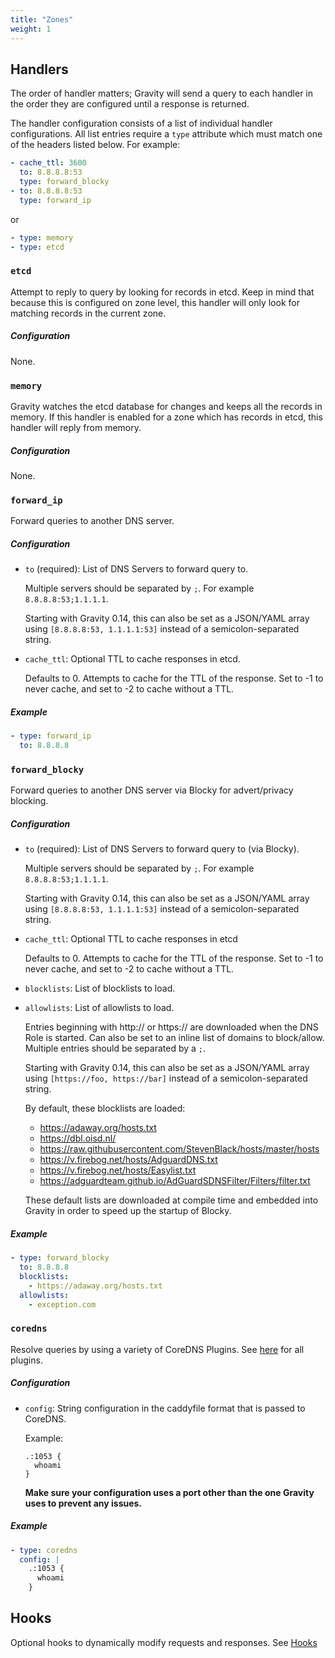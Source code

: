 ```yaml
---
title: "Zones"
weight: 1
---
```


## Handlers

The order of handler matters; Gravity will send a query to each handler in the order they are configured until a response is returned.

The handler configuration consists of a list of individual handler configurations. All list entries require a `type` attribute which must match one of the headers listed below. For example:

```yaml
- cache_ttl: 3600
  to: 8.8.8.8:53
  type: forward_blocky
- to: 8.8.8.8:53
  type: forward_ip
```

or

```yaml
- type: memory
- type: etcd
```

### `etcd`

Attempt to reply to query by looking for records in etcd. Keep in mind that because this is configured on zone level, this handler will only look for matching records in the current zone.

##### Configuration

None.

### `memory`

Gravity watches the etcd database for changes and keeps all the records in memory. If this handler is enabled for a zone which has records in etcd, this handler will reply from memory.

##### Configuration

None.

### `forward_ip`

Forward queries to another DNS server.

##### Configuration

- `to` (required): List of DNS Servers to forward query to.

  Multiple servers should be separated by `;`. For example `8.8.8.8:53;1.1.1.1`.

  Starting with Gravity 0.14, this can also be set as a JSON/YAML array using `[8.8.8.8:53, 1.1.1.1:53]` instead of a semicolon-separated string.

- `cache_ttl`: Optional TTL to cache responses in etcd.

  Defaults to 0. Attempts to cache for the TTL of the response.
  Set to -1 to never cache, and set to -2 to cache without a TTL.

##### Example

```yaml
- type: forward_ip
  to: 8.8.8.8
```

### `forward_blocky`

Forward queries to another DNS server via Blocky for advert/privacy blocking.

##### Configuration

- `to` (required): List of DNS Servers to forward query to (via Blocky).

  Multiple servers should be separated by `;`. For example `8.8.8.8:53;1.1.1.1`.

  Starting with Gravity 0.14, this can also be set as a JSON/YAML array using `[8.8.8.8:53, 1.1.1.1:53]` instead of a semicolon-separated string.

- `cache_ttl`: Optional TTL to cache responses in etcd

  Defaults to 0. Attempts to cache for the TTL of the response.
  Set to -1 to never cache, and set to -2 to cache without a TTL.

- `blocklists`: List of blocklists to load.
- `allowlists`: List of allowlists to load.

  Entries beginning with http:// or https:// are downloaded when the DNS Role is started. Can also be set to an inline list of domains to block/allow. Multiple entries should be separated by a `;`.

  Starting with Gravity 0.14, this can also be set as a JSON/YAML array using `[https://foo, https://bar]` instead of a semicolon-separated string.

  By default, these blocklists are loaded:

  - https://adaway.org/hosts.txt
  - https://dbl.oisd.nl/
  - https://raw.githubusercontent.com/StevenBlack/hosts/master/hosts
  - https://v.firebog.net/hosts/AdguardDNS.txt
  - https://v.firebog.net/hosts/Easylist.txt
  - https://adguardteam.github.io/AdGuardSDNSFilter/Filters/filter.txt

  These default lists are downloaded at compile time and embedded into Gravity in order to speed up the startup of Blocky.

##### Example

```yaml
- type: forward_blocky
  to: 8.8.8.8
  blocklists:
    - https://adaway.org/hosts.txt
  allowlists:
    - exception.com
```

### `coredns`

Resolve queries by using a variety of CoreDNS Plugins. See [here](https://coredns.io/plugins/) for all plugins.

##### Configuration

- `config`: String configuration in the caddyfile format that is passed to CoreDNS.

  Example:

  ```
  .:1053 {
    whoami
  }
  ```

  **Make sure your configuration uses a port other than the one Gravity uses to prevent any issues.**

##### Example

```yaml
- type: coredns
  config: |
    .:1053 {
      whoami
    }
```

## Hooks

Optional hooks to dynamically modify requests and responses. See [Hooks](./hooks.md)
